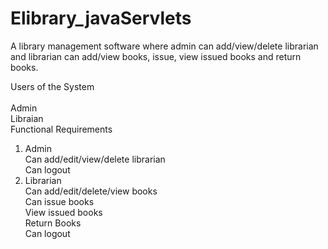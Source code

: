 # Elibrary_javaServlets
A library management software where admin can add/view/delete librarian and librarian can add/view books, issue, view issued books and return books.

Users of the System<br/><br/>
Admin<br/>
Libraian<br/>
Functional Requirements<br/>
1. Admin<br/>
Can add/edit/view/delete librarian<br/>
Can logout<br/>
2. Librarian<br/>
Can add/edit/delete/view books<br/>
Can issue books<br/>
View issued books<br/>
Return Books<br/>
Can logout<br/>
